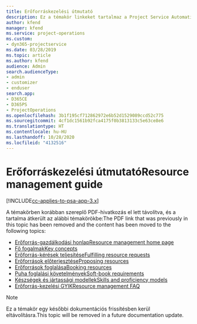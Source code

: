 ```yaml
---
title: Erőforráskezelési útmutató
description: Ez a témakör linkeket tartalmaz a Project Service Automation erőforrás-kezelésével kapcsolatos információkhoz
author: kfend
manager: kfend
ms.service: project-operations
ms.custom:
- dyn365-projectservice
ms.date: 03/28/2019
ms.topic: article
ms.author: kfend
audience: Admin
search.audienceType:
- admin
- customizer
- enduser
search.app:
- D365CE
- D365PS
- ProjectOperations
ms.openlocfilehash: 3b1f195cf712862972e6b52d1529089ccd52c775
ms.sourcegitcommit: 4cf1dc1561b92fca4175f0b3813133c5e63ce8e6
ms.translationtype: HT
ms.contentlocale: hu-HU
ms.lasthandoff: 10/28/2020
ms.locfileid: "4132516"
---
```

# <a name="resource-management-guide"></a><span data-ttu-id="df91b-103">Erőforráskezelési útmutató</span><span class="sxs-lookup"><span data-stu-id="df91b-103">Resource management guide</span></span>

[!INCLUDE[cc-applies-to-psa-app-3.x](../../includes/cc-applies-to-psa-app-3x.md)]

<span data-ttu-id="df91b-104">A témakörben korábban szereplő PDF-hivatkozás el lett távolítva, és a tartalma átkerült az alábbi témakörökbe:</span><span class="sxs-lookup"><span data-stu-id="df91b-104">The PDF link that was previously in this topic has been removed and the content has been moved to the following topics:</span></span>

- [<span data-ttu-id="df91b-105">Erőforrás-gazdálkodási honlap</span><span class="sxs-lookup"><span data-stu-id="df91b-105">Resource management home page</span></span>](../resource-management-home-page.md)
- [<span data-ttu-id="df91b-106">Fő fogalmak</span><span class="sxs-lookup"><span data-stu-id="df91b-106">Key concepts</span></span>](../reports-key-concepts.md)
- [<span data-ttu-id="df91b-107">Erőforrás-kérések teljesítése</span><span class="sxs-lookup"><span data-stu-id="df91b-107">Fulfilling resource requests</span></span>](../resource-management-fulfill-requests.md)
- [<span data-ttu-id="df91b-108">Erőforrások előterjesztése</span><span class="sxs-lookup"><span data-stu-id="df91b-108">Proposing resources</span></span>](../resource-management-propose-resources.md)
- [<span data-ttu-id="df91b-109">Erőforrások foglalása</span><span class="sxs-lookup"><span data-stu-id="df91b-109">Booking resources</span></span>](../resource-management-book-resources-scheduleboard.md)
- [<span data-ttu-id="df91b-110">Puha foglalási követelmények</span><span class="sxs-lookup"><span data-stu-id="df91b-110">Soft-book requirements</span></span>](../resource-management-softbook-requirements.md)
- [<span data-ttu-id="df91b-111">Készségek és jártassági modellek</span><span class="sxs-lookup"><span data-stu-id="df91b-111">Skills and proficiency models</span></span>](../resource-management-skills-proficiency.md)
- [<span data-ttu-id="df91b-112">Erőforrás-kezelési GYIK</span><span class="sxs-lookup"><span data-stu-id="df91b-112">Resource management FAQ</span></span>](../resource-management-faq.md)

> [!NOTE]
> <span data-ttu-id="df91b-113">Ez a témakör egy későbbi dokumentációs frissítésben kerül eltávolításra.</span><span class="sxs-lookup"><span data-stu-id="df91b-113">This topic will be removed in a future documentation update.</span></span> 
